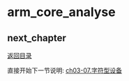 # arm_core_analyse

## next_chapter

[返回目录](./SUMMARY.md)

直接开始下一节说明: [ch03-07.字符型设备](./ch03-07.char_device.md)
